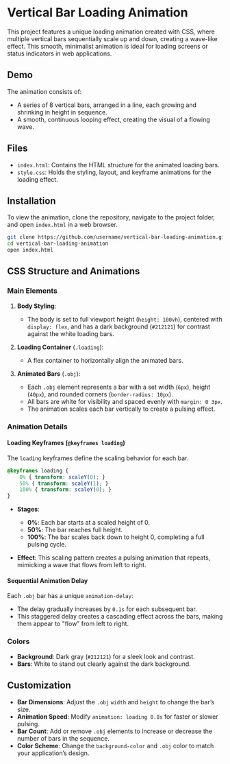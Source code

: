 # Vertical Bar Loading Animation

This project features a unique loading animation created with CSS, where multiple vertical bars sequentially scale up and down, creating a wave-like effect. This smooth, minimalist animation is ideal for loading screens or status indicators in web applications.

## Demo

The animation consists of:
- A series of 8 vertical bars, arranged in a line, each growing and shrinking in height in sequence.
- A smooth, continuous looping effect, creating the visual of a flowing wave.

## Files

- `index.html`: Contains the HTML structure for the animated loading bars.
- `style.css`: Holds the styling, layout, and keyframe animations for the loading effect.

## Installation

To view the animation, clone the repository, navigate to the project folder, and open `index.html` in a web browser.

```bash
git clone https://github.com/username/vertical-bar-loading-animation.git
cd vertical-bar-loading-animation
open index.html
```

## CSS Structure and Animations

### Main Elements

1. **Body Styling**:
   - The body is set to full viewport height (`height: 100vh`), centered with `display: flex`, and has a dark background (`#212121`) for contrast against the white loading bars.

2. **Loading Container** (`.loading`):
   - A flex container to horizontally align the animated bars.

3. **Animated Bars** (`.obj`):
   - Each `.obj` element represents a bar with a set width (`6px`), height (`40px`), and rounded corners (`border-radius: 10px`).
   - All bars are white for visibility and spaced evenly with `margin: 0 3px`.
   - The animation scales each bar vertically to create a pulsing effect.

### Animation Details

#### Loading Keyframes (`@keyframes loading`)

The `loading` keyframes define the scaling behavior for each bar.

```css
@keyframes loading {
    0% { transform: scaleY(0); }
    50% { transform: scaleY(1); }
    100% { transform: scaleY(0); }
}
```

- **Stages**:
  - **0%**: Each bar starts at a scaled height of 0.
  - **50%**: The bar reaches full height.
  - **100%**: The bar scales back down to height 0, completing a full pulsing cycle.

- **Effect**: This scaling pattern creates a pulsing animation that repeats, mimicking a wave that flows from left to right.

#### Sequential Animation Delay

Each `.obj` bar has a unique `animation-delay`:
- The delay gradually increases by `0.1s` for each subsequent bar.
- This staggered delay creates a cascading effect across the bars, making them appear to "flow" from left to right.

### Colors

- **Background**: Dark gray (`#212121`) for a sleek look and contrast.
- **Bars**: White to stand out clearly against the dark background.

## Customization

- **Bar Dimensions**: Adjust the `.obj` `width` and `height` to change the bar’s size.
- **Animation Speed**: Modify `animation: loading 0.8s` for faster or slower pulsing.
- **Bar Count**: Add or remove `.obj` elements to increase or decrease the number of bars in the sequence.
- **Color Scheme**: Change the `background-color` and `.obj` color to match your application’s design.

